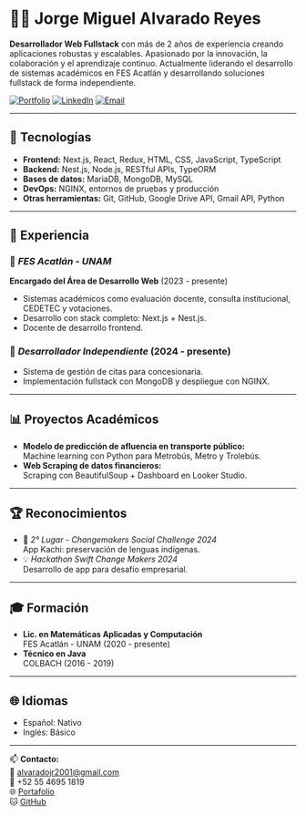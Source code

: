 # 👨‍💻 Jorge Miguel Alvarado Reyes

**Desarrollador Web Fullstack** con más de 2 años de experiencia creando aplicaciones robustas y escalables. Apasionado por la innovación, la colaboración y el aprendizaje continuo. Actualmente liderando el desarrollo de sistemas académicos en FES Acatlán y desarrollando soluciones fullstack de forma independiente.

[![Portfolio](https://img.shields.io/badge/Portafolio-Web-informational?style=flat&logo=google-chrome&color=blue)](https://jorgemike.github.io/Portafolio/)
[![LinkedIn](https://img.shields.io/badge/LinkedIn-jorge--alvarado--0bb17b218-blue?style=flat&logo=linkedin)](https://www.linkedin.com/in/jorge-alvarado-0bb17b218/)
[![Email](https://img.shields.io/badge/Email-alvaradojr2001%40gmail.com-red?style=flat&logo=gmail)](mailto:alvaradojr2001@gmail.com)

---

## 🚀 Tecnologías

- **Frontend:** Next.js, React, Redux, HTML, CSS, JavaScript, TypeScript
- **Backend:** Nest.js, Node.js, RESTful APIs, TypeORM
- **Bases de datos:** MariaDB, MongoDB, MySQL
- **DevOps:** NGINX, entornos de pruebas y producción
- **Otras herramientas:** Git, GitHub, Google Drive API, Gmail API, Python

---

## 🧠 Experiencia

### 🔹 *FES Acatlán - UNAM*  
**Encargado del Área de Desarrollo Web** (2023 - presente)  
- Sistemas académicos como evaluación docente, consulta institucional, CEDETEC y votaciones.
- Desarrollo con stack completo: Next.js + Nest.js.
- Docente de desarrollo frontend.

### 🔹 *Desarrollador Independiente* (2024 - presente)  
- Sistema de gestión de citas para concesionaria.
- Implementación fullstack con MongoDB y despliegue con NGINX.

---

## 📊 Proyectos Académicos

- **Modelo de predicción de afluencia en transporte público:**  
  Machine learning con Python para Metrobús, Metro y Trolebús.
- **Web Scraping de datos financieros:**  
  Scraping con BeautifulSoup + Dashboard en Looker Studio.

---

## 🏆 Reconocimientos

- 🥈 *2° Lugar - Changemakers Social Challenge 2024*  
  App Kachi: preservación de lenguas indígenas.
- 💡 *Hackathon Swift Change Makers 2024*  
  Desarrollo de app para desafío empresarial.

---

## 🎓 Formación

- **Lic. en Matemáticas Aplicadas y Computación**  
  FES Acatlán - UNAM (2020 - presente)
- **Técnico en Java**  
  COLBACH (2016 - 2019)

---

## 🌐 Idiomas

- Español: Nativo  
- Inglés: Básico

---

📫 **Contacto:**  
📧 alvaradojr2001@gmail.com  
📱 +52 55 4695 1819  
🌐 [Portafolio](https://jorgemike.github.io/Portafolio/)  
🐱 [GitHub](https://github.com/JorgeMike)
